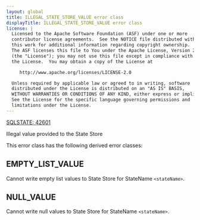 ```yaml
---
layout: global
title: ILLEGAL_STATE_STORE_VALUE error class
displayTitle: ILLEGAL_STATE_STORE_VALUE error class
license: |
  Licensed to the Apache Software Foundation (ASF) under one or more
  contributor license agreements.  See the NOTICE file distributed with
  this work for additional information regarding copyright ownership.
  The ASF licenses this file to You under the Apache License, Version 2.0
  (the "License"); you may not use this file except in compliance with
  the License.  You may obtain a copy of the License at

     http://www.apache.org/licenses/LICENSE-2.0

  Unless required by applicable law or agreed to in writing, software
  distributed under the License is distributed on an "AS IS" BASIS,
  WITHOUT WARRANTIES OR CONDITIONS OF ANY KIND, either express or implied.
  See the License for the specific language governing permissions and
  limitations under the License.
---
```


<!--
  DO NOT EDIT THIS FILE.
  It was generated automatically by `org.apache.spark.SparkThrowableSuite`.
-->

[SQLSTATE: 42601](sql-error-conditions-sqlstates.html#class-42-syntax-error-or-access-rule-violation)

Illegal value provided to the State Store

This error class has the following derived error classes:

## EMPTY_LIST_VALUE

Cannot write empty list values to State Store for StateName `<stateName>`.

## NULL_VALUE

Cannot write null values to State Store for StateName `<stateName>`.


